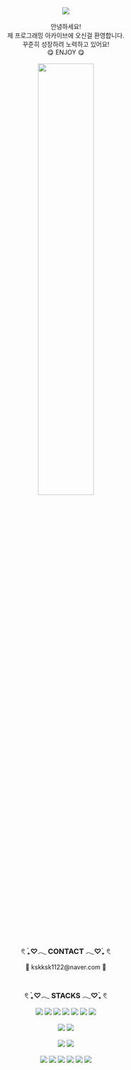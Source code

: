 <div align="center"><img src="https://capsule-render.vercel.app/api?type=soft&color=FFBBBB&height=150&section=header&text=Welcome!&&desc=SuKyung's&nbsp;GitHub&fontSize=70&animation=fadeIn&fontColor=FFFFFF&descSize=22&descAlignY=75" />
</div>
<div align="center">
<br>안녕하세요!<br>
제 프로그래밍 아카이브에 오신걸 환영합니다.<br>
꾸준히 성장하려 노력하고 있어요! <br>
😋 ENJOY 😋<br><br>
<img width="50%" src="https://user-images.githubusercontent.com/103197599/177783134-86050648-2839-43b0-a9ad-3ca38433ba80.jpg"/>

</div>
<br>
<div align="center">
<h3>𓏲 ࣪₊♡𓂃 CONTACT 𓂃♡࣪₊ 𓏲</h3>
📧 kskksk1122@naver.com 📧<br><br>
<h3>𓏲 ࣪₊♡𓂃 STACKS 𓂃♡࣪₊ 𓏲</h3>
<img src="https://img.shields.io/badge/JAVA-FF5E00?style=flat-square&logo=java&logoColor=white"/>
<img src="https://img.shields.io/badge/JSP-BDBDBD?style=flat-square&logo=Java&logoColor=white"/>
<img src="https://img.shields.io/badge/Python-489CFF?style=flat-square&logo=Python&logoColor=white"/>
<img src="https://img.shields.io/badge/JavaScript-FFE400?style=flat-square&logo=JavaScript&logoColor=white"/>
<img src="https://img.shields.io/badge/Spring-1DDB16?style=flat-square&logo=Spring&logoColor=white"/>
<img src="https://img.shields.io/badge/HTML-ED4C00?style=flat-square&logo=HTML5&logoColor=white"/>   
<img src="https://img.shields.io/badge/Linux-000000?style=flat-square&logo=Linux&logoColor=white"/>   
<br><br>
<img src="https://img.shields.io/badge/MySQL-00D8FF?style=flat-square&logo=MySQL&logoColor=black"/>
<img src="https://img.shields.io/badge/Oracle-FF0000?style=flat-square&logo=Oracle&logoColor=white"/>
<br><br>
<img src="https://img.shields.io/badge/CSS-1F50B5?style=flat-square&logo=CSS3&logoColor=white"/>
<img src="https://img.shields.io/badge/Bootstrap-8324FF?style=flat-square&logo=Bootstrap&logoColor=white"/>
<br><br>
<img src="https://img.shields.io/badge/Eclipse-4D00ED?style=flat-square&logo=Eclipse IDE&logoColor=white"/>
<img src="https://img.shields.io/badge/Jupyter-FF8224?style=flat-square&logo=Jupyter&logoColor=white"/>
<img src="https://img.shields.io/badge/Visual Studio-7112FF?style=flat-square&logo=Visual Studio&logoColor=white"/>
<img src="https://img.shields.io/badge/Apache Tomcat-FAED7D?style=flat-square&logo=Apache Tomcat&logoColor=black"/>
<img src="https://img.shields.io/badge/Unity-FFFFFF?style=flat-square&logo=Unity&logoColor=black"/>
<img src="https://img.shields.io/badge/Android Studio-1DDB16?style=flat-square&logo=Android Studio&logoColor=white"/>
</div>

